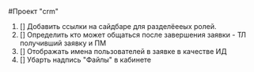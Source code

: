 #Проект "crm"
1. [] Добавить ссылки на сайдбаре для разделёееых ролей.
2. [] Определить кто может общаться после завершения заявки - ТЛ получивший заявку и ПМ
3. [] Отображать имена пользователей в заявке в качестве ИД
4. [] Убарть надпись "Файлы" в кабинете 